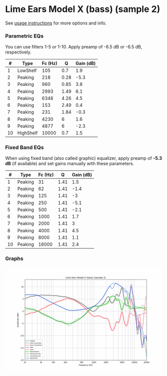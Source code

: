 # Lime Ears Model X (bass) (sample 2)
See [usage instructions](https://github.com/jaakkopasanen/AutoEq#usage) for more options and info.

### Parametric EQs
You can use filters 1-5 or 1-10. Apply preamp of -6.5 dB or -6.5 dB, respectively.

|   # | Type      |   Fc (Hz) |    Q |   Gain (dB) |
|-----|-----------|-----------|------|-------------|
|   1 | LowShelf  |       105 | 0.7  |         1.9 |
|   2 | Peaking   |       218 | 0.28 |        -5.3 |
|   3 | Peaking   |       960 | 0.85 |         3.8 |
|   4 | Peaking   |      2993 | 1.49 |         6.1 |
|   5 | Peaking   |      6348 | 4.26 |         4.5 |
|   6 | Peaking   |       153 | 2.49 |         0.4 |
|   7 | Peaking   |       231 | 1.84 |        -0.3 |
|   8 | Peaking   |      4230 | 6    |         1.6 |
|   9 | Peaking   |      4877 | 6    |        -2.3 |
|  10 | HighShelf |     10000 | 0.7  |         1.5 |

### Fixed Band EQs
When using fixed band (also called graphic) equalizer, apply preamp of **-5.3 dB** (if available) and set gains manually with these parameters.

|   # | Type    |   Fc (Hz) |    Q |   Gain (dB) |
|-----|---------|-----------|------|-------------|
|   1 | Peaking |        31 | 1.41 |         1.5 |
|   2 | Peaking |        62 | 1.41 |        -1.4 |
|   3 | Peaking |       125 | 1.41 |        -3   |
|   4 | Peaking |       250 | 1.41 |        -5.1 |
|   5 | Peaking |       500 | 1.41 |        -2.1 |
|   6 | Peaking |      1000 | 1.41 |         1.7 |
|   7 | Peaking |      2000 | 1.41 |         3   |
|   8 | Peaking |      4000 | 1.41 |         4.5 |
|   9 | Peaking |      8000 | 1.41 |         1.1 |
|  10 | Peaking |     16000 | 1.41 |         2.4 |

### Graphs
![](./Lime%20Ears%20Model%20X%20(bass)%20(sample%202).png)
